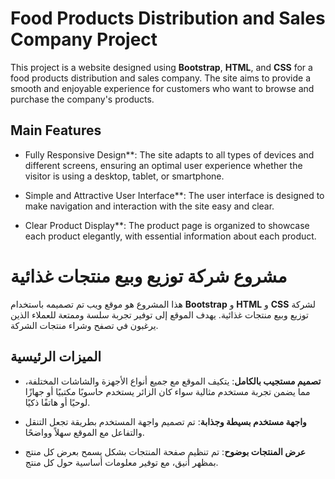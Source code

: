 # Food Products Distribution and Sales Company Project

This project is a website designed using **Bootstrap**, **HTML**, and **CSS** for a food products distribution and sales company. The site aims to provide a smooth and enjoyable experience for customers who want to browse and purchase the company's products.

## Main Features

- Fully Responsive Design**: The site adapts to all types of devices and different screens, ensuring an optimal user experience whether the visitor is using a desktop, tablet, or smartphone.

- Simple and Attractive User Interface**: The user interface is designed to make navigation and interaction with the site easy and clear.

- Clear Product Display**: The product page is organized to showcase each product elegantly, with essential information about each product.

# مشروع شركة توزيع وبيع منتجات غذائية

هذا المشروع هو موقع ويب تم تصميمه باستخدام **Bootstrap** و **HTML** و **CSS** لشركة توزيع وبيع منتجات غذائية. يهدف الموقع إلى توفير تجربة سلسة وممتعة للعملاء الذين يرغبون في تصفح وشراء منتجات الشركة.

## الميزات الرئيسية

- **تصميم مستجيب بالكامل**: يتكيف الموقع مع جميع أنواع الأجهزة والشاشات المختلفة، مما يضمن تجربة مستخدم مثالية سواء كان الزائر يستخدم حاسوبًا مكتبيًا أو جهازًا لوحيًا أو هاتفًا ذكيًا.
  
- **واجهة مستخدم بسيطة وجذابة**: تم تصميم واجهة المستخدم بطريقة تجعل التنقل والتفاعل مع الموقع سهلاً وواضحًا.

- **عرض المنتجات بوضوح**: تم تنظيم صفحة المنتجات بشكل يسمح بعرض كل منتج بمظهر أنيق، مع توفير معلومات أساسية حول كل منتج.

